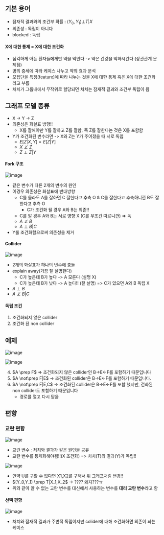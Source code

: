 ## 기본 용어
* 잠재적 결과와의 조건부 확률 : $(Y_0,Y_1)⊥T|X$
* 의존성 : 독립이 아니다
* blocked : 독립

#### X에 대한 통제 = X에 대한 조건화
* 심각하게 아픈 환자들에게만 약을 먹인다 -> 약은 건강을 악화시킨다 (상관관계 문제점)
* 병의 증세에 따라 케이스 나누고 약의 효과 분석
* 모집단을 특징(feature)에 따라 나누는 것을 X에 대한 통제 혹은 X에 대한 조건화라고 부름
* 처치가 그룹내에서 무작위로 할당되면 처치는 잠재적 결과와 조건부 독립이 됨

## 그래프 모델 종류
* X -> Y -> Z
* 의존성은 화살표 방향!!
   * X를 잘해야만 Y를 잘하고 Z를 잘함, 즉 Z를 잘한다는 것은 X를 포함함
* Y가 조건화된 변수라면 -> X와 Z는 Y가 주어졌을 때 서로 독립
  * $E[Z|X,Y] = E[Z|Y]$
  * $X \not\perp Z$
  * $Z \perp Z|Y$

#### Fork 구조
![image](https://github.com/hkyoo52/Causal-Inference/assets/63588046/4d67466f-7304-4ff1-84ea-bbb7dd6221fb)

* 같은 변수가 다른 2개의 변수의 원인
* 이경우 의존성은 화살표에 반대방향
    * C를 몰라도 A를 잘하면 C 잘한다고 추측 O & C를 잘한다고 추측하니깐 B도 잘한다고 추측 O
        * C가 조건화 될 경우 A와 B는 의존!!
    * C를 알 경우 A와 B는 서로 영향 X (C를 무조건 따르니깐) => 독
    * $A \not\perp B$
    * $A \perp B|C$
* Y룰 조건화함으로써 의존성을 제거

#### Collider
![image](https://github.com/hkyoo52/Causal-Inference/assets/63588046/0eb18a8e-2dff-4b91-a233-0064b4acc52c)

* 2개의 화살표가 하나의 변수에 충돌
* explain away(가끔 잘 설명한다)
    * C가 높은데 B가 높다 -> A 모른다 (설명 X)
    * C가 높은데 B가 낮다 -> A 높다!! (잘 설명)   => C가 있으면 A와 B 독립 X
* $A \perp B$
* $A \not\perp B|C$


#### 독립 조건
1. 조건화되지 않은 collider
2. 조건화 된 non collider

## 예제
![image](https://github.com/hkyoo52/Causal-Inference/assets/63588046/1b037cc5-581a-4da5-9db4-b67d20cc2b2a)

![image](https://github.com/hkyoo52/Causal-Inference/assets/63588046/57c30498-03ad-426b-8ba4-2f5383a7641a)

4. $A \prep F$ => 조건화되지 않은 collider인 B->E<-F를 포함하기 때문입니다
5. $A \not\prep F|E$ ->  조건화된 collider은 B->E<-F를 포함하기 때문입니다.
6. $A \not\prep F|E,C$ ->  조건화된 collider은 B->E<-F를 포함 했지만, 건화된 non collider도 포함하기 때문입니다
    * 경로를 열고 다시 닫음
  

 ## 편향
 ### 교란 편향
 ![image](https://github.com/hkyoo52/Causal-Inference/assets/63588046/cea34107-ee2c-4908-9e03-00745a1b47a2)

* 교란 변수 : 처치와 결과가 같은 원인을 공유
* 교란 변수를 통제화해야됨!!(X 조건화) => 처치(T)와 결과(Y)가 독립!!

![image](https://github.com/hkyoo52/Causal-Inference/assets/63588046/aefd3d14-7bd4-4c48-90dc-cf769330aaa7)

* 만약 U를 구할 수 없다면 X1,X2를 구해서 위 그래프처럼 변경!!
* $(Y_0,Y_1) \prep T|X_1,X_2$   -> ???? 왜지???ㅠ
* 위와 같이 알 수 없는 교란 변수를 대신해서 사용하는 변수를 **대리 교란 변수**라고 함

#### 선택 편향
![image](https://github.com/hkyoo52/Causal-Inference/assets/63588046/13206f27-04a4-4886-89e0-1b41135ef8a0)

* 처치와 잠재적 결과가 주변적 독립이지만 colider에 대해 조건화하면 의존이 되는 케이스



